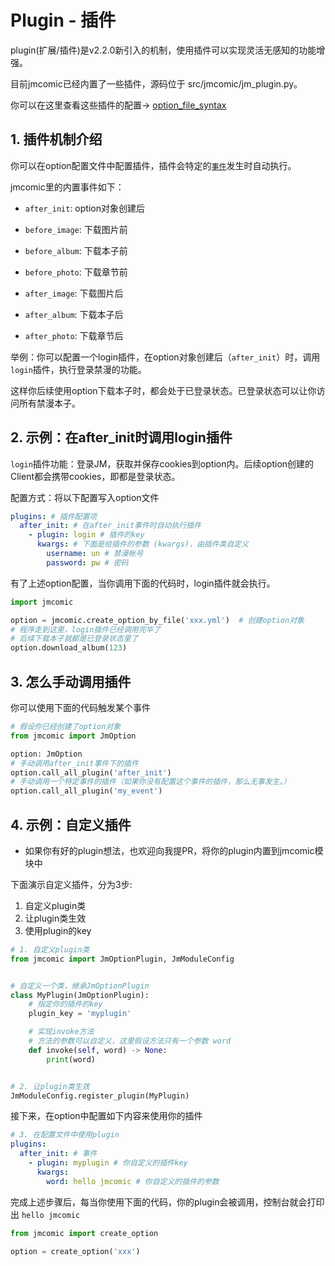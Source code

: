 # Plugin - 插件

plugin(扩展/插件)是v2.2.0新引入的机制，使用插件可以实现灵活无感知的功能增强。

目前jmcomic已经内置了一些插件，源码位于 src/jmcomic/jm_plugin.py。

你可以在这里查看这些插件的配置→ [option_file_syntax](../option_file_syntax.md#3-option插件配置项)

## 1. 插件机制介绍

你可以在option配置文件中配置插件，插件会特定的<u>`事件`</u>发生时自动执行。

jmcomic里的内置事件如下：

- `after_init`: option对象创建后


- `before_image`: 下载图片前
- `before_album`: 下载本子前
- `before_photo`: 下载章节前


- `after_image`: 下载图片后
- `after_album`: 下载本子后
- `after_photo`: 下载章节后

举例：你可以配置一个login插件，在option对象创建后（`after_init`）时，调用`login`插件，执行登录禁漫的功能。

这样你后续使用option下载本子时，都会处于已登录状态。已登录状态可以让你访问所有禁漫本子。

## 2. 示例：在after_init时调用login插件

`login`插件功能：登录JM，获取并保存cookies到option内。后续option创建的Client都会携带cookies，即都是登录状态。

配置方式：将以下配置写入option文件

```yaml
plugins: # 插件配置项
  after_init: # 在after_init事件时自动执行插件
    - plugin: login # 插件的key
      kwargs: # 下面是给插件的参数 (kwargs)，由插件类自定义
        username: un # 禁漫帐号
        password: pw # 密码
```

有了上述option配置，当你调用下面的代码时，login插件就会执行。

```python
import jmcomic

option = jmcomic.create_option_by_file('xxx.yml')  # 创建option对象
# 程序走到这里，login插件已经调用完毕了
# 后续下载本子就都是已登录状态里了
option.download_album(123)
```

## 3. 怎么手动调用插件

你可以使用下面的代码触发某个事件

```python
# 假设你已经创建了option对象
from jmcomic import JmOption

option: JmOption
# 手动调用after_init事件下的插件
option.call_all_plugin('after_init')
# 手动调用一个特定事件的插件（如果你没有配置这个事件的插件，那么无事发生。）
option.call_all_plugin('my_event')

```

## 4. 示例：自定义插件

* 如果你有好的plugin想法，也欢迎向我提PR，将你的plugin内置到jmcomic模块中

下面演示自定义插件，分为3步:

1. 自定义plugin类
2. 让plugin类生效
3. 使用plugin的key

```python
# 1. 自定义plugin类
from jmcomic import JmOptionPlugin, JmModuleConfig


# 自定义一个类，继承JmOptionPlugin
class MyPlugin(JmOptionPlugin):
    # 指定你的插件的key
    plugin_key = 'myplugin'

    # 实现invoke方法
    # 方法的参数可以自定义，这里假设方法只有一个参数 word
    def invoke(self, word) -> None:
        print(word)


# 2. 让plugin类生效
JmModuleConfig.register_plugin(MyPlugin)
```

接下来，在option中配置如下内容来使用你的插件

```yaml
# 3. 在配置文件中使用plugin
plugins:
  after_init: # 事件
    - plugin: myplugin # 你自定义的插件key
      kwargs:
        word: hello jmcomic # 你自定义的插件的参数
```

完成上述步骤后，每当你使用下面的代码，你的plugin会被调用，控制台就会打印出 `hello jmcomic`

```python
from jmcomic import create_option

option = create_option('xxx')
```

